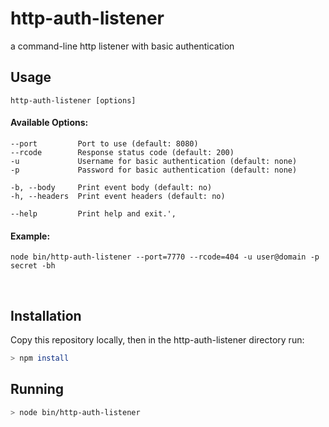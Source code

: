 # http-auth-listener
a command-line http listener with basic authentication

## Usage

	http-auth-listener [options] 
  
#### Available Options:
	--port         Port to use (default: 8080)
	--rcode        Response status code (default: 200)
	-u             Username for basic authentication (default: none)
	-p             Password for basic authentication (default: none)

	-b, --body     Print event body (default: no)
	-h, --headers  Print event headers (default: no)

	--help         Print help and exit.',
#### Example:
	node bin/http-auth-listener --port=7770 --rcode=404 -u user@domain -p secret -bh

&nbsp;
&nbsp;
## Installation
Copy this repository locally, then in the http-auth-listener directory run:

```sh
> npm install
```

## Running
```sh
> node bin/http-auth-listener
``` 
